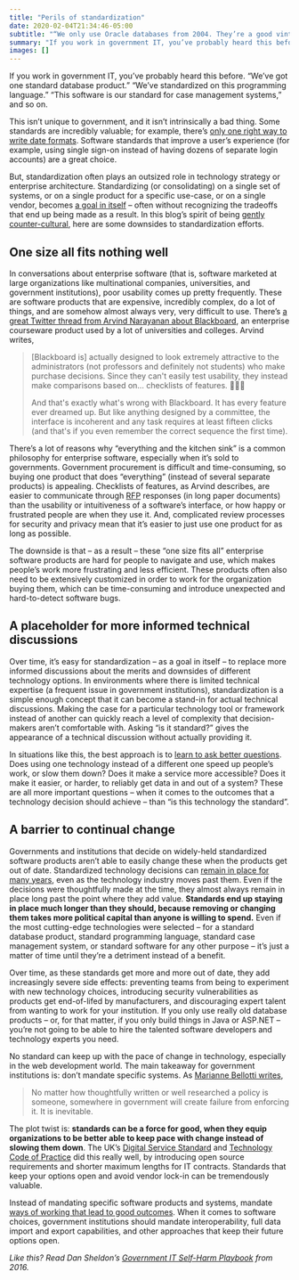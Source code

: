```yaml
---
title: "Perils of standardization"
date: 2020-02-04T21:34:46-05:00
subtitle: "“We only use Oracle databases from 2004. They’re a good vintage.”"
summary: "If you work in government IT, you’ve probably heard this before: “We’ve got one standard database product.” “We’ve standardized on this programming language.” “This software is our standard for case management systems,” and so on. There are a number of important downsides, though, to standardization efforts: one size all ends up fitting nothing well, they act as a placeholder for more informed technical discussions, and they end up being a barrier to continual change."
images: []
---
```


If you work in government IT, you’ve probably heard this before. “We’ve got one standard database product.” “We’ve standardized on this programming language.” “This software is our standard for case management systems,” and so on.

This isn’t unique to government, and it isn’t intrinsically a bad thing. Some standards are incredibly valuable; for example, there’s [only one right way to write date formats](https://en.wikipedia.org/wiki/ISO_8601#Calendar_dates). Software standards that improve a user’s experience (for example, using single sign-on instead of having dozens of separate login accounts) are a great choice. 

But, standardization often plays an outsized role in technology strategy or enterprise architecture. Standardizing (or consolidating) on a single set of systems, or on a single product for a specific use-case, or on a single vendor, becomes [a goal in itself](https://www.ribbonfarm.com/2010/07/26/a-big-little-idea-called-legibility/) – often without recognizing the tradeoffs that end up being made as a result. In this blog’s spirit of being [gently counter-cultural](/2020/01/21/principles-for-blogging-as-a-public-servant/#how-to-criticize-a-thing-that-you-love), here are some downsides to standardization efforts.

## One size all fits nothing well

In conversations about enterprise software (that is, software marketed at large organizations like multinational companies, universities, and government institutions), poor usability comes up pretty frequently. These are software products that are expensive, incredibly complex, do a lot of things, and are somehow almost always very, very difficult to use. There’s [a great Twitter thread from Arvind Narayanan about Blackboard](https://twitter.com/random_walker/status/1182635589604171776), an enterprise courseware product used by a lot of universities and colleges. Arvind writes,

> [Blackboard is] actually designed to look extremely attractive to the administrators (not professors and definitely not students) who make purchase decisions. Since they can't easily test usability, they instead make comparisons based on… checklists of features. 🤦🏽‍♂️
> 
> And that's exactly what's wrong with Blackboard. It has every feature ever dreamed up. But like anything designed by a committee, the interface is incoherent and any task requires at least fifteen clicks (and that's if you even remember the correct sequence the first time).

There’s a lot of reasons why “everything and the kitchen sink” is a common philosophy for enterprise software, especially when it’s sold to governments. Government procurement is difficult and time-consuming, so buying one product that does “everything” (instead of several separate products) is appealing. Checklists of features, as Arvind describes, are easier to communicate through [RFP](https://en.wikipedia.org/wiki/Request_for_proposal) responses (in long paper documents) than the usability or intuitiveness of a software’s interface, or how happy or frustrated people are when they use it. And, complicated review processes for security and privacy mean that it’s easier to just use one product for as long as possible.

The downside is that – as a result – these “one size fits all” enterprise software products are hard for people to navigate and use, which makes people’s work more frustrating and less efficient. These products often also need to be extensively customized in order to work for the organization buying them, which can be time-consuming and introduce unexpected and hard-to-detect software bugs.

## A placeholder for more informed technical discussions

Over time, it’s easy for standardization – as a goal in itself – to replace more informed discussions about the merits and downsides of different technology options. In environments where there is limited technical expertise (a frequent issue in government institutions), standardization is a simple enough concept that it can become a stand-in for actual technical discussions. Making the case for a particular technology tool or framework instead of another can quickly reach a level of complexity that decision-makers aren’t comfortable with. Asking “is it standard?” gives the appearance of a technical discussion without actually providing it.

In situations like this, the best approach is to [learn to ask better questions](https://github.com/18F/technology-budgeting/blob/master/handbook.md#appendix-a-questions-to-ask). Does using one technology instead of a different one speed up people’s work, or slow them down? Does it make a service more accessible? Does it make it easier, or harder, to reliably get data in and out of a system? These are all more important questions – when it comes to the outcomes that a technology decision should achieve – than “is this technology the standard”.

## A barrier to continual change

Governments and institutions that decide on widely-held standardized software products aren’t able to easily change these when the products get out of date. Standardized technology decisions can [remain in place for many years](https://www.tbs-sct.gc.ca/pol/doc-eng.aspx?id=25687), even as the technology industry moves past them. Even if the decisions were thoughtfully made at the time, they almost always remain in place long past the point where they add value. **Standards end up staying in place much longer than they should, because removing or changing them takes more political capital than anyone is willing to spend.** Even if the most cutting-edge technologies were selected – for a standard database product, standard programming language, standard case management system, or standard software for any other purpose – it’s just a matter of time until they’re a detriment instead of a benefit.

Over time, as these standards get more and more out of date, they add increasingly severe side effects: preventing teams from being to experiment with new technology choices, introducing security vulnerabilities as products get end-of-lifed by manufacturers, and discouraging expert talent from wanting to work for your institution. If you only use really old database products – or, for that matter, if you only build things in Java or ASP.NET – you’re not going to be able to hire the talented software developers and technology experts you need.

No standard can keep up with the pace of change in technology, especially in the web development world. The main takeaway for government institutions is: don’t mandate specific systems. As [Marianne Bellotti writes](https://medium.com/@bellmar/sre-as-a-lifestyle-choice-de9f5a82d73d),

> No matter how thoughtfully written or well researched a policy is someone, somewhere in government will create failure from enforcing it. It is inevitable. 

The plot twist is: **standards can be a force for good, when they equip organizations to be better able to keep pace with change instead of slowing them down**. The UK’s [Digital Service Standard](https://webarchive.nationalarchives.gov.uk/20161210205948/https://www.gov.uk/service-manual/service-standard) and [Technology Code of Practice](https://webarchive.nationalarchives.gov.uk/20170909132908/https://www.gov.uk/government/publications/technology-code-of-practice/technology-code-of-practice) did this really well, by introducing open source requirements and shorter maximum lengths for IT contracts. Standards that keep your options open and avoid vendor lock-in can be tremendously valuable.

Instead of mandating specific software products and systems, mandate [ways of working that lead to good outcomes](/2020/01/10/shipping/#how-to-make-shipping-easier). When it comes to software choices, government institutions should mandate interoperability, full data import and export capabilities, and other approaches that keep their future options open.

_Like this? Read Dan Sheldon’s [Government IT Self-Harm Playbook](https://medium.com/@sheldonline/the-government-it-self-harm-playbook-6537d3920f65#9156) from 2016._

